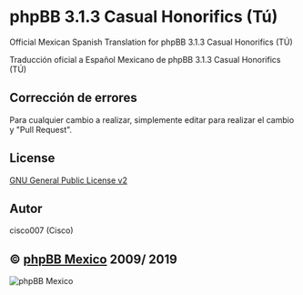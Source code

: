phpBB 3.1.3 Casual Honorifics (Tú)
================================

Official Mexican Spanish Translation for phpBB 3.1.3 Casual Honorifics (TÚ)

Traducción oficial a Español Mexicano de phpBB 3.1.3 Casual Honorifics (TÚ)

## Corrección de errores
Para cualquier cambio a realizar, simplemente editar para realizar el cambio y "Pull Request".

## License
[GNU General Public License v2](http://opensource.org/licenses/GPL-2.0)

## Autor
cisco007 (Cisco)



## © [phpBB Mexico](http://www.phpbbmexico.com) 2009/ 2019

![phpBB Mexico](http://www.phpbbmexico.com/images/logo_phpbb.png) 
